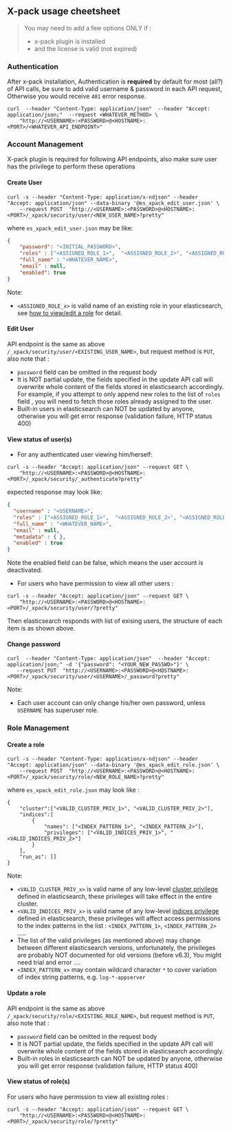 ## X-pack usage cheetsheet

> You may need to add a few options ONLY if :
> - x-pack plugin is installed
> - and the license is valid (not expired)

### Authentication
After x-pack installation, Authentication is **required** by default for most (all?) of API calls, be sure to add valid username & password in each API request, Otherwise you would receive `401` error response.
```
curl  --header "Content-Type: application/json"  --header "Accept: application/json;"  --request <WHATEVER_METHOD> \
    "http://<USERNAME>:<PASSWORD>@<HOSTNAME>:<PORT>/<WHATEVER_API_ENDPOINT>" 
```

### Account Management

X-pack plugin is required for following API endpoints, also make sure user has the privilege to perform these operations

#### Create User
```
curl -s --header "Content-Type: application/x-ndjson" --header "Accept: application/json" --data-binary '@es_xpack_edit_user.json' \
    --request POST  "http://<USERNAME>:<PASSWORD>@<HOSTNAME>:<PORT>/_xpack/security/user/<NEW_USER_NAME>?pretty"
```
where `es_xpack_edit_user.json` may be like:
```json
{
    "password": "<INITIAL_PASSWORD>",
    "roles" : ["<ASSIGNED_ROLE_1>",  "<ASSIGNED_ROLE_2>", "<ASSIGNED_ROLE_3>" ],
    "full_name" : "<WHATEVER_NAME>",
    "email" : null,
    "enabled": true
}
```
Note:
* `<ASSIGNED_ROLE_x>` is valid name of an existing role in your elasticsearch, see [how to view/edit a role](#role-management) for detail.

#### Edit User

API endpoint is the same as above `/_xpack/security/user/<EXISTING_USER_NAME>`, but request method is `PUT`, also note that :
* `password` field can be omitted in the request body
* It is NOT partial update, the fields specified in the update API call will overwrite whole content of the fields stored in elasticsearch accordingly. For example, if you attempt to only append new roles to the list of `roles` field , you will need to fetch those roles already assigned to the user.
* Built-in users in elasticsearch can NOT be updated by anyone, otherwise you will get error response (validation failure, HTTP status 400)

#### View status of user(s)
* For any authenticated user viewing him/herself:
```
curl -s --header "Accept: application/json" --request GET \
    "http://<USERNAME>:<PASSWORD>@<HOSTNAME>:<PORT>/_xpack/security/_authenticate?pretty"
```
expected response may look like:
```json
{
  "username" : "<USERNAME>",
  "roles" : ["<ASSIGNED_ROLE_1>",  "<ASSIGNED_ROLE_2>", "<ASSIGNED_ROLE_3>" ],
  "full_name" : "<WHATEVER_NAME>",
  "email" : null,
  "metadata" : { },
  "enabled" : true
}
```
Note the enabled field can be false, which means the user account is deactivated.

* For users who have permission to view all other users :
```
curl -s --header "Accept: application/json" --request GET \
    "http://<USERNAME>:<PASSWORD>@<HOSTNAME>:<PORT>/_xpack/security/user/?pretty"
```
Then elasticsearch responds with list of exising users, the structure of each item is as shown above.

#### Change password
```
curl  --header "Content-Type: application/json"  --header "Accept: application/json;" -d '{"password": "<YOUR_NEW_PASSWD>"}' \
   --request PUT  "http://<USERNAME>:<PASSWORD>@<HOSTNAME>:<PORT>/_xpack/security/user/<USERNAME>/_password?pretty" 
```
Note:
* Each user account can only change his/her own password, unless `USERNAME` has superuser role.


### Role Management
#### Create a role
```
curl -s --header "Content-Type: application/x-ndjson" --header "Accept: application/json" --data-binary '@es_xpack_edit_role.json' \
    --request POST  "http://<USERNAME>:<PASSWORD>@<HOSTNAME>:<PORT>/_xpack/security/role/<NEW_ROLE_NAME>?pretty"
```
where `es_xpack_edit_role.json` may look like :
```
{
    "cluster":["<VALID_CLUSTER_PRIV_1>", "<VALID_CLUSTER_PRIV_2>"],
    "indices":[
        {
            "names": ["<INDEX_PATTERN_1>", "<INDEX_PATTERN_2>"],
            "privileges": ["<VALID_INDICES_PRIV_1>", "<VALID_INDICES_PRIV_2>"]
        }
    ],
    "run_as": []
}
```
Note:
* `<VALID_CLUSTER_PRIV_x>` is valid name of any low-level [cluster privilege](https://www.elastic.co/guide/en/elasticsearch/reference/6.3/security-privileges.html#privileges-list-cluster) defined in elasticsearch, these privileges will take effect in the entire cluster.
* `<VALID_INDICES_PRIV_x>` is valid name of any low-level [indices privilege](https://www.elastic.co/guide/en/elasticsearch/reference/6.3/security-privileges.html#privileges-list-indices) defined in elasticsearch, these privileges will affect access permissions to the index patterns in the list : `<INDEX_PATTERN_1>`, `<INDEX_PATTERN_2>` .....
* The list of the valid privileges (as mentioned above) may change between different elasticsearch versions, unfortunately, the privileges are probably NOT documented for old versions (before v6.3), You might need trial and error ....
* `<INDEX_PATTERN_x>` may contain wildcard character `*` to cover variation of index string patterns, e.g. `log-*-appserver` 

#### Update a role
API endpoint is the same as above `/_xpack/security/role/<EXISTING_ROLE_NAME>`, but request method is `PUT`, also note that :
* `password` field can be omitted in the request body
* It is NOT partial update, the fields specified in the update API call will overwrite whole content of the fields stored in elasticsearch accordingly.
* Built-in roles in elasticsearch can NOT be updated by anyone, otherwise you will get error response (validation failure, HTTP status 400)

#### View status of role(s)
For users who have permission to view all existing roles :
```
curl -s --header "Accept: application/json" --request GET \
    "http://<USERNAME>:<PASSWORD>@<HOSTNAME>:<PORT>/_xpack/security/role/?pretty"
```
